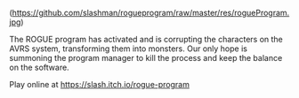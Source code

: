 (https://github.com/slashman/rogueprogram/raw/master/res/rogueProgram.jpg)

​The ROGUE program has activated and is corrupting the characters on the 
AVRS system, transforming them into monsters. Our only hope is summoning
the program manager to kill the process and keep the balance on the 
software.

Play online at https://slash.itch.io/rogue-program